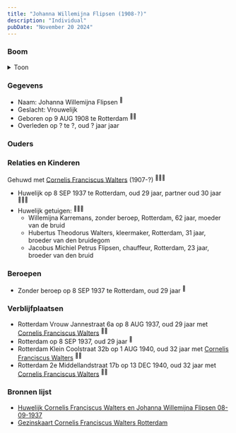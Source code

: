 ```yaml
---
title: "Johanna Willemijna Flipsen (1908-?)"
description: "Individual"
pubDate: "November 20 2024"
---
```


### Boom
<details><summary>Toon</summary>

![test](https://www.plantuml.com/plantuml/svg/bPBBQiD034NtynKYMNGLS6j27fWyiKkx2cbBbc7iKUEfvs56Ou89-VTE4jDqLUXEN5rT7OGMvBdpZLQCAcbgxhY6d1VLmTd6YBLLre5tt51eeV6ib0AXaAvGUAjHrxu5ZJf7HpU9F3gqlgsH_Kej52U24mE0bNK2tNifYyeWKP9eBiri1Z4xC_O0c-igOkmsqdkr9JU6mqugXLf-XJ9JiYOqFU04Br4KZKVmazBFLccSnc7LwLEY4cT8fZdFstrklLSudS44bX_Fy3Y9nh0D6Zh1zIypLOrIUsx4ld2MABS1CapDONxXww3MrXbKaY0Broaa5Gt1ZgiGHdUg8K0_ZRDXjlg39evWkTbUS4R_n-beakaHXP3c41fZU4it8IuUNK6o0F8qXhwIXzAtg9Gz1fWpwyus67GErX7V1RP08y9hV0C0)
</details>

### Gegevens
- Naam: Johanna Willemijna Flipsen <sup><a href="../s00107/" style="text-decoration:none" title="Huwelijk Cornelis Franciscus Walters en Johanna Willemijna Flipsen 08-09-1937">:link:</a></sup>
- Geslacht: Vrouwelijk
- Geboren op 9 AUG 1908 te Rotterdam <sup><a href="../s00107/" style="text-decoration:none" title="Huwelijk Cornelis Franciscus Walters en Johanna Willemijna Flipsen 08-09-1937">:link:</a><a href="../s00237/" style="text-decoration:none" title="Gezinskaart Cornelis Franciscus Walters Rotterdam">:link:</a></sup>
- Overleden op ? te ?, oud ? jaar jaar 

### Ouders

### Relaties en Kinderen

Gehuwd met [Cornelis Franciscus Walters](../i00085/) (1907-?) <sup><a href="../s00107/" style="text-decoration:none" title="Huwelijk Cornelis Franciscus Walters en Johanna Willemijna Flipsen 08-09-1937">:link:</a><a href="../s00235/" style="text-decoration:none" title="Gezinskaart Theodorus Hubertus Walters Rotterdam">:link:</a><a href="../s00237/" style="text-decoration:none" title="Gezinskaart Cornelis Franciscus Walters Rotterdam">:link:</a></sup>
- Huwelijk op 8 SEP 1937 te Rotterdam, oud 29 jaar, partner oud 30 jaar <sup><a href="../s00107/" style="text-decoration:none" title="Huwelijk Cornelis Franciscus Walters en Johanna Willemijna Flipsen 08-09-1937">:link:</a><a href="../s00235/" style="text-decoration:none" title="Gezinskaart Theodorus Hubertus Walters Rotterdam">:link:</a><a href="../s00237/" style="text-decoration:none" title="Gezinskaart Cornelis Franciscus Walters Rotterdam">:link:</a></sup>
- Huwelijk getuigen:  <sup><a href="../s00107/" style="text-decoration:none" title="Huwelijk Cornelis Franciscus Walters en Johanna Willemijna Flipsen 08-09-1937">:link:</a><a href="../s00235/" style="text-decoration:none" title="Gezinskaart Theodorus Hubertus Walters Rotterdam">:link:</a><a href="../s00237/" style="text-decoration:none" title="Gezinskaart Cornelis Franciscus Walters Rotterdam">:link:</a></sup>
  - Willemijna Karremans, zonder beroep, Rotterdam, 62 jaar, moeder van de bruid
  - Hubertus Theodorus Walters, kleermaker, Rotterdam, 31 jaar, broeder van den bruidegom
  - Jacobus Michiel Petrus Flipsen, chauffeur, Rotterdam, 23 jaar, broeder van den bruid

### Beroepen
- Zonder beroep op 8 SEP 1937 te Rotterdam, oud 29 jaar <sup><a href="../s00107/" style="text-decoration:none" title="Huwelijk Cornelis Franciscus Walters en Johanna Willemijna Flipsen 08-09-1937">:link:</a></sup>

### Verblijfplaatsen
- Rotterdam Vrouw Jannestraat 6a op 8 AUG 1937, oud 29 jaar met [Cornelis Franciscus Walters](../i00085/) <sup><a href="../s00237/" style="text-decoration:none" title="Gezinskaart Cornelis Franciscus Walters Rotterdam">:link:</a><a href="../s00235/" style="text-decoration:none" title="Gezinskaart Theodorus Hubertus Walters Rotterdam">:link:</a></sup>
- Rotterdam  op 8 SEP 1937, oud 29 jaar  <sup><a href="../s00107/" style="text-decoration:none" title="Huwelijk Cornelis Franciscus Walters en Johanna Willemijna Flipsen 08-09-1937">:link:</a></sup>
- Rotterdam Klein Coolstraat 32b op 1 AUG 1940, oud 32 jaar met [Cornelis Franciscus Walters](../i00085/) <sup><a href="../s00237/" style="text-decoration:none" title="Gezinskaart Cornelis Franciscus Walters Rotterdam">:link:</a><a href="../s00235/" style="text-decoration:none" title="Gezinskaart Theodorus Hubertus Walters Rotterdam">:link:</a></sup>
- Rotterdam 2e Middellandstraat 17b op 13 DEC 1940, oud 32 jaar met [Cornelis Franciscus Walters](../i00085/) <sup><a href="../s00237/" style="text-decoration:none" title="Gezinskaart Cornelis Franciscus Walters Rotterdam">:link:</a><a href="../s00235/" style="text-decoration:none" title="Gezinskaart Theodorus Hubertus Walters Rotterdam">:link:</a></sup>

### Bronnen lijst
- [Huwelijk Cornelis Franciscus Walters en Johanna Willemijna Flipsen 08-09-1937](../s00107/)
- [Gezinskaart Cornelis Franciscus Walters Rotterdam](../s00237/)